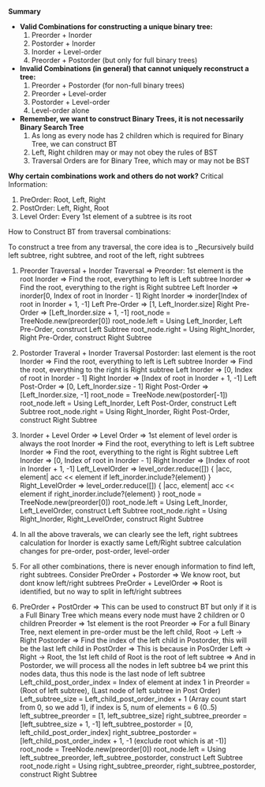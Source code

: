 **Summary**

- **Valid Combinations for constructing a unique binary tree:**
  1. Preorder + Inorder
  2. Postorder + Inorder
  3. Inorder + Level-order
  4. Preorder + Postorder (but only for full binary trees)
- **Invalid Combinations (in general) that cannot uniquely reconstruct a tree:**
  1. Preorder + Postorder (for non-full binary trees)
  2. Preorder + Level-order
  3. Postorder + Level-order
  4. Level-order alone
- **Remember, we want to construct Binary Trees, it is not necessarily Binary Search Tree**
  1. As long as every node has 2 children which is required for Binary Tree, we can construct BT
  2. Left, Right children may or may not obey the rules of BST
  3. Traversal Orders are for Binary Tree, which may or may not be BST

**Why certain combinations work and others do not work?**
Critical Information:

1. PreOrder: Root, Left, Right
2. PostOrder: Left, Right, Root
3. Level Order: Every 1st element of a subtree is its root

How to Construct BT from traversal combinations:

To construct a tree from any traversal, the core idea is to \_Recursively build left subtree, right subtree, and root of
the left, right subtrees

1. Preorder Traversal + Inorder Traversal =>
   Preorder: 1st element is the root
   Inorder => Find the root, everything to left is Left subtree
   Inorder => Find the root, everything to the right is Right subtree
   Left Inorder => inorder[0, Index of root in Inorder - 1]
   Right Inorder => inorder[Index of root in Inorder + 1, -1]
   Left Pre-Order => [1, Left_Inorder.size]
   Right Pre-Order => [Left_Inorder.size + 1, -1]
   root_node = TreeNode.new(preorder[0])
   root_node.left = Using Left_Inorder, Left Pre-Order, construct Left Subtree
   root_node.right = Using Right_Inorder, Right Pre-Order, construct Right Subtree

2. Postorder Traveral + Inorder Traversal
   Postorder: last element is the root
   Inorder => Find the root, everything to left is Left subtree
   Inorder => Find the root, everything to the right is Right subtree
   Left Inorder => [0, Index of root in Inorder - 1]
   Right Inorder => [Index of root in Inorder + 1, -1]
   Left Post-Order => [0, Left_Inorder.size - 1]
   Right Post-Order => [Left_Inorder.size, -1]
   root_node = TreeNode.new(postorder[-1])
   root_node.left = Using Left_Inorder, Left Post-Order, construct Left Subtree
   root_node.right = Using Right_Inorder, Right Post-Order, construct Right Subtree

3. Inorder + Level Order =>
   Level Order => 1st element of level order is always the root
   Inorder => Find the root, everything to left is Left subtree
   Inorder => Find the root, everything to the right is Right subtree
   Left Inorder => [0, Index of root in Inorder - 1]
   Right Inorder => [Index of root in Inorder + 1, -1]
   Left_LevelOrder => level_order.reduce([]) { |acc, element| acc << element if left_inorder.include?(element) }
   Right_LevelOrder => level_order.reduce([]) { |acc, element| acc << element if right_inorder.include?(element) }
   root_node = TreeNode.new(preorder[0])
   root_node.left = Using Left_Inorder, Left_LevelOrder, construct Left Subtree
   root_node.right = Using Right_Inorder, Right_LevelOrder, construct Right Subtree

4. In all the above traverals, we can clearly see the left, right subtrees calculation for Inorder is exactly same
   Left/Right subtree calculation changes for pre-order, post-order, level-order
5. For all other combinations, there is never enough information to find left, right subtrees. Consider
   PreOrder + Postorder => We know root, but dont know left/right subtrees
   PreOrder + LevelOrder => Root is identified, but no way to split in left/right subtrees
6. PreOrder + PostOrder => This can be used to construct BT but only if it is a Full Binary Tree which means every
   node must have 2 children or 0 children
   Preorder => 1st element is the root
   Preorder => For a full Binary Tree, next element in pre-order must be the left child, Root -> Left -> Right
   Postorder => Find the index of the left child in Postorder, this will be the last left child in PostOrder
   => This is because in PosOrder Left -> Right -> Root, the 1st left child of Root is the root of left subtree
   => And in Postorder, we will process all the nodes in left subtree b4 we print this nodes data, thus this node
   is the last node of left subtree
   Left_child_post_order_index = Index of element at index 1 in Preorder = (Root of left subtree), (Last node of left subtree in Post Order)
   Left_subtree_size = Left_child_post_order_index + 1 (Array count start from 0, so we add 1), if index is 5, num of elements = 6 (0..5)
   left_subtree_preorder = [1, left_subtree_size]
   right_subtree_preorder = [left_subtree_size + 1, -1]
   left_subtree_postorder = [0, left_child_post_order_index]
   right_subtree_postorder = [left_child_post_order_index + 1, -1 (exclude root which is at -1)]
   root_node = TreeNode.new(preorder[0])
   root_node.left = Using left_subtree_preorder, left_subtree_postorder, construct Left Subtree
   root_node.right = Using right_subtree_preorder, right_subtree_postorder, construct Right Subtree
